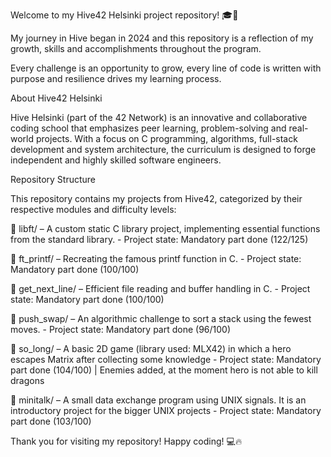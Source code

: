Welcome to my Hive42 Helsinki project repository! 🎓🚀

My journey in Hive began in 2024 and this repository is a reflection of my growth, skills and accomplishments throughout the program.

Every challenge is an opportunity to grow, every line of code is written with purpose and resilience drives my learning process.

About Hive42 Helsinki

Hive Helsinki (part of the 42 Network) is an innovative and collaborative coding school that emphasizes peer learning, problem-solving and real-world projects. With a focus on C programming, algorithms, full-stack development and system architecture, the curriculum is designed to forge independent and highly skilled software engineers.

Repository Structure

This repository contains my projects from Hive42, categorized by their respective modules and difficulty levels:

📂 libft/ – A custom static C library project, implementing essential functions from the standard library.
            - Project state: Mandatory part done (122/125)

📂 ft_printf/ – Recreating the famous printf function in C.
                - Project state: Mandatory part done (100/100)

📂 get_next_line/ – Efficient file reading and buffer handling in C.
                    - Project state: Mandatory part done (100/100)

📂 push_swap/ – An algorithmic challenge to sort a stack using the fewest moves.
                - Project state: Mandatory part done (96/100)

📂 so_long/ – A basic 2D game (library used: MLX42) in which a hero escapes Matrix after collecting some knowledge
              - Project state: Mandatory part done (104/100) | Enemies added, at the moment hero is not able to kill dragons

📂 minitalk/ – A small data exchange program using UNIX signals. It is an introductory project for the bigger UNIX projects 
               - Project state: Mandatory part done (103/100)

Thank you for visiting my repository! Happy coding! 💻🔥
